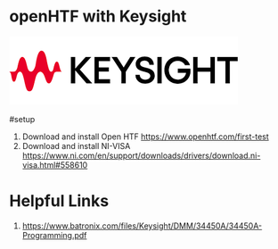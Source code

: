 # openHTF with Keysight
![Keysight Example of OpenHTF](https://github.com/MendezJesus/openHTF/blob/main/img/keysight.png)


#setup
1. Download and install Open HTF https://www.openhtf.com/first-test
2. Download and install NI-VISA https://www.ni.com/en/support/downloads/drivers/download.ni-visa.html#558610


# Helpful Links
1. https://www.batronix.com/files/Keysight/DMM/34450A/34450A-Programming.pdf
